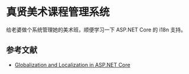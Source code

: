 # 真贤美术课程管理系统

给老婆做个系统管理她的美术班，顺便学习一下 ASP.NET Core 的 i18n 支持。

## 参考文献

* [Globalization and Localization in ASP.NET Core](https://docs.microsoft.com/en-us/aspnet/core/fundamentals/localization)
